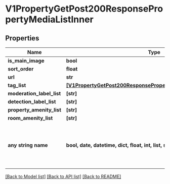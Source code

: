 # V1PropertyGetPost200ResponsePropertyMediaListInner


## Properties
Name | Type | Description | Notes
------------ | ------------- | ------------- | -------------
**is_main_image** | **bool** |  | [optional] 
**sort_order** | **float** |  | [optional] 
**url** | **str** |  | [optional] 
**tag_list** | [**[V1PropertyGetPost200ResponsePropertyMediaListInnerTagListInner]**](V1PropertyGetPost200ResponsePropertyMediaListInnerTagListInner.md) |  | [optional] 
**moderation_label_list** | **[str]** |  | [optional] 
**detection_label_list** | **[str]** |  | [optional] 
**property_amenity_list** | **[str]** |  | [optional] 
**room_amenity_list** | **[str]** |  | [optional] 
**any string name** | **bool, date, datetime, dict, float, int, list, str, none_type** | any string name can be used but the value must be the correct type | [optional]

[[Back to Model list]](../README.md#documentation-for-models) [[Back to API list]](../README.md#documentation-for-api-endpoints) [[Back to README]](../README.md)


